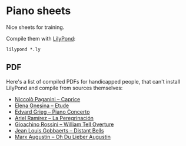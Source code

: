 # Piano sheets

Nice sheets for training.

Compile them with [LilyPond](http://lilypond.org):

```
lilypond *.ly
```

## PDF

Here's a list of compiled PDFs for handicapped people,
that can't install LilyPond and compile from sources themselves:
- [Niccolò Paganini – Caprice](https://github.com/arbitrary-dev/piano-sheets/releases/download/pdfs/paganini-caprice.pdf)
- [Elena Gnesina – Etude](https://github.com/arbitrary-dev/piano-sheets/releases/download/pdfs/gnesina-etude.pdf)
- [Edvard Grieg – Piano Concerto](https://github.com/arbitrary-dev/piano-sheets/releases/download/pdfs/grieg-piano-concerto.pdf)
- [Ariel Ramírez – La Peregrinación](https://github.com/arbitrary-dev/piano-sheets/releases/download/pdfs/ramirez-peregrinacion.pdf)
- [Gioachino Rossini – William Tell Overture](https://github.com/arbitrary-dev/piano-sheets/releases/download/pdfs/rossini-william-tell.pdf)
- [Jean Louis Gobbaerts – Distant Bells](https://github.com/arbitrary-dev/piano-sheets/releases/download/pdfs/gobbaerts-distant-bells.pdf)
- [Marx Augustin – Oh Du Lieber Augustin](https://github.com/arbitrary-dev/piano-sheets/releases/download/pdfs/lieber-augustin.pdf)
